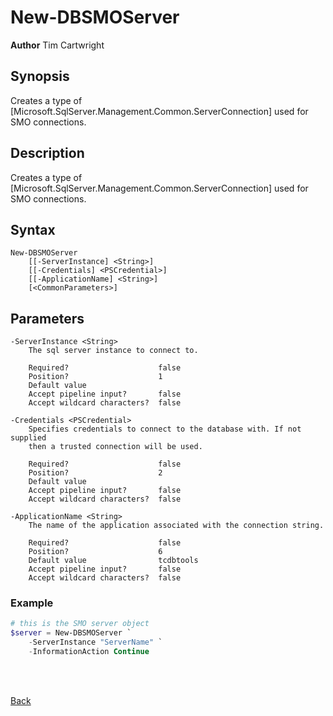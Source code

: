 # New-DBSMOServer
**Author** Tim Cartwright

## Synopsis
Creates a type of [Microsoft.SqlServer.Management.Common.ServerConnection] used for SMO connections.

## Description
Creates a type of [Microsoft.SqlServer.Management.Common.ServerConnection] used for SMO connections.


## Syntax
    New-DBSMOServer 
        [[-ServerInstance] <String>] 
        [[-Credentials] <PSCredential>] 
        [[-ApplicationName] <String>] 
        [<CommonParameters>]

## Parameters
    -ServerInstance <String>
        The sql server instance to connect to.

        Required?                    false
        Position?                    1
        Default value                
        Accept pipeline input?       false
        Accept wildcard characters?  false

    -Credentials <PSCredential>
        Specifies credentials to connect to the database with. If not supplied 
        then a trusted connection will be used.

        Required?                    false
        Position?                    2
        Default value                
        Accept pipeline input?       false
        Accept wildcard characters?  false

    -ApplicationName <String>
        The name of the application associated with the connection string.

        Required?                    false
        Position?                    6
        Default value                tcdbtools
        Accept pipeline input?       false
        Accept wildcard characters?  false

### Example

```powershell
# this is the SMO server object
$server = New-DBSMOServer `
    -ServerInstance "ServerName" `
    -InformationAction Continue
```

<br/>
<br/>
  
[Back](/README.md)
